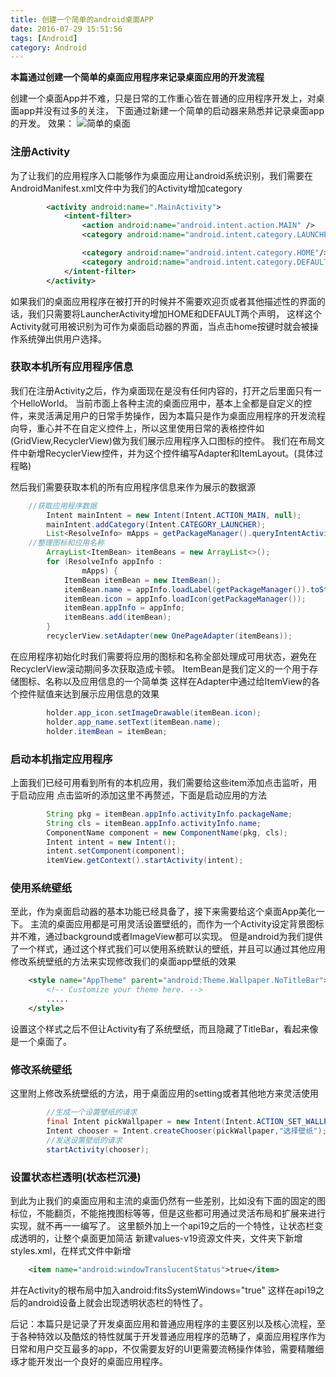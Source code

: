 ```yaml
---
title: 创建一个简单的android桌面APP
date: 2016-07-29 15:51:56
tags: [Android]
category: Android
---
```


**本篇通过创建一个简单的桌面应用程序来记录桌面应用的开发流程**

创建一个桌面App并不难，只是日常的工作重心皆在普通的应用程序开发上，对桌面app并没有过多的关注，
下面通过新建一个简单的启动器来熟悉并记录桌面app的开发。
效果：
![简单的桌面](http://nightfarmer.github.io/public/static/image/home_app.gif)
<!-- more -->

### 注册Activity
为了让我们的应用程序入口能够作为桌面应用让android系统识别，我们需要在AndroidManifest.xml文件中为我们的Activity增加category
```xml
        <activity android:name=".MainActivity">
            <intent-filter>
                <action android:name="android.intent.action.MAIN" />
                <category android:name="android.intent.category.LAUNCHER" />

                <category android:name="android.intent.category.HOME"/>
                <category android:name="android.intent.category.DEFAULT"/>
            </intent-filter>
        </activity>
```
如果我们的桌面应用程序在被打开的时候并不需要欢迎页或者其他描述性的界面的话，我们只需要将LauncherActivity增加HOME和DEFAULT两个声明，
这样这个Activity就可用被识别为可作为桌面启动器的界面，当点击home按键时就会被操作系统弹出供用户选择。

### 获取本机所有应用程序信息
我们在注册Activity之后，作为桌面现在是没有任何内容的，打开之后里面只有一个HelloWorld。
当前市面上各种主流的桌面应用中，基本上全都是自定义的控件，来灵活满足用户的日常手势操作，因为本篇只是作为桌面应用程序的开发流程向导，重心并不在自定义控件上，所以这里使用日常的表格控件如(GridView,RecyclerView)做为我们展示应用程序入口图标的控件。
我们在布局文件中新增RecyclerView控件，并为这个控件编写Adapter和ItemLayout。(具体过程略)

然后我们需要获取本机的所有应用程序信息来作为展示的数据源
```java
	//获取应用程序数据
        Intent mainIntent = new Intent(Intent.ACTION_MAIN, null);
        mainIntent.addCategory(Intent.CATEGORY_LAUNCHER);
        List<ResolveInfo> mApps = getPackageManager().queryIntentActivities(mainIntent, 0);
	//整理图标和应用名称
        ArrayList<ItemBean> itemBeans = new ArrayList<>();
        for (ResolveInfo appInfo :
                mApps) {
            ItemBean itemBean = new ItemBean();
            itemBean.name = appInfo.loadLabel(getPackageManager()).toString();
            itemBean.icon = appInfo.loadIcon(getPackageManager());
            itemBean.appInfo = appInfo;
            itemBeans.add(itemBean);
        }
        recyclerView.setAdapter(new OnePageAdapter(itemBeans));
```

在应用程序初始化时我们需要将应用的图标和名称全部处理成可用状态，避免在RecyclerView滚动期间多次获取造成卡顿。
ItemBean是我们定义的一个用于存储图标、名称以及应用信息的一个简单类
这样在Adapter中通过给ItemView的各个控件赋值来达到展示应用信息的效果
```java
        holder.app_icon.setImageDrawable(itemBean.icon);
        holder.app_name.setText(itemBean.name);
        holder.itemBean = itemBean;
```

### 启动本机指定应用程序
上面我们已经可用看到所有的本机应用，我们需要给这些item添加点击监听，用于启动应用
点击监听的添加这里不再赘述，下面是启动应用的方法
```java
        String pkg = itemBean.appInfo.activityInfo.packageName;
        String cls = itemBean.appInfo.activityInfo.name;
        ComponentName component = new ComponentName(pkg, cls);
        Intent intent = new Intent();
        intent.setComponent(component);
        itemView.getContext().startActivity(intent);
```

### 使用系统壁纸
至此，作为桌面启动器的基本功能已经具备了，接下来需要给这个桌面App美化一下。
主流的桌面应用都是可用灵活设置壁纸的，而作为一个Activity设定背景图标并不难，通过background或者ImageView都可以实现。
但是android为我们提供了一个样式，通过这个样式我们可以使用系统默认的壁纸，并且可以通过其他应用修改系统壁纸的方法来实现修改我们的桌面app壁纸的效果
```xml
    <style name="AppTheme" parent="android:Theme.Wallpaper.NoTitleBar">
        <!-- Customize your theme here. -->
        .....
    </style>
```
设置这个样式之后不但让Activity有了系统壁纸，而且隐藏了TitleBar，看起来像是一个桌面了。

### 修改系统壁纸
这里附上修改系统壁纸的方法，用于桌面应用的setting或者其他地方来灵活使用
```java
        //生成一个设置壁纸的请求
        final Intent pickWallpaper = new Intent(Intent.ACTION_SET_WALLPAPER);
        Intent chooser = Intent.createChooser(pickWallpaper,"选择壁纸");
        //发送设置壁纸的请求
        startActivity(chooser);
```

### 设置状态栏透明(状态栏沉浸)
到此为止我们的桌面应用和主流的桌面仍然有一些差别，比如没有下面的固定的图标位，不能翻页，不能拖拽图标等等，但是这些都可用通过灵活布局和扩展来进行实现，就不再一一编写了。
这里额外加上一个api19之后的一个特性，让状态栏变成透明的，让整个桌面更加简洁
新建values-v19资源文件夹，文件夹下新增styles.xml，在样式文件中新增
```xml
    <item name="android:windowTranslucentStatus">true</item>
```
并在Activity的根布局中加入android:fitsSystemWindows="true"
这样在api19之后的android设备上就会出现透明状态栏的特性了。


后记：本篇只是记录了开发桌面应用和普通应用程序的主要区别以及核心流程，至于各种特效以及酷炫的特性就属于开发普通应用程序的范畴了，桌面应用程序作为日常和用户交互最多的app，不仅需要友好的UI更需要流畅操作体验，需要精雕细琢才能开发出一个良好的桌面应用程序。




